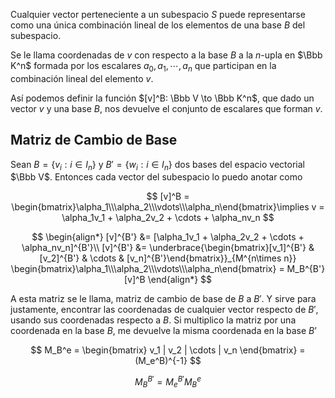 Cualquier vector perteneciente a un subespacio $S$ puede representarse como una única combinación lineal de los elementos de una base $B$ del subespacio.

Se le llama coordenadas de $v$ con respecto a la base $B$ a la $n$-upla en $\Bbb K^n$ formada por los escalares $a_0, a_1, \cdots, a_n$ que participan en la combinación lineal del elemento $v$.

Así podemos definir la función $[v]^B: \Bbb V \to \Bbb K^n$, que dado un vector $v$ y una base $B$, nos devuelve el conjunto de escalares que forman $v$.

## Matriz de Cambio de Base

Sean $B = \{v_i: i\in I_n\}$ y $B' = \{w_i:i\in I_n\}$ dos bases del espacio vectorial $\Bbb V$. Entonces cada vector del subespacio lo puedo anotar como

$$
[v]^B = \begin{bmatrix}\alpha_1\\\alpha_2\\\vdots\\\alpha_n\end{bmatrix}\implies v = \alpha_1v_1 + \alpha_2v_2 + \cdots + \alpha_nv_n
$$

$$
\begin{align*}
[v]^{B'} &= [\alpha_1v_1 + \alpha_2v_2 + \cdots + \alpha_nv_n]^{B'}\\
[v]^{B'} &= \underbrace{\begin{bmatrix}[v_1]^{B'} & [v_2]^{B'} & \cdots & [v_n]^{B'}\end{bmatrix}}_{M^{n\times n}}
\begin{bmatrix}\alpha_1\\\alpha_2\\\vdots\\\alpha_n\end{bmatrix}
= M_B^{B'}[v]^B
\end{align*}
$$

A esta matriz se le llama, matriz de cambio de base de $B$ a $B'$. Y sirve para justamente, encontrar las coordenadas de cualquier vector respecto de $B'$, usando sus coordenadas respecto a $B$. Si multiplico la matriz por una coordenada en la base $B$, me devuelve la misma coordenada en la base $B’$

$$
M_B^e = \begin{bmatrix}
v_1 | v_2 | \cdots | v_n
\end{bmatrix} = (M_e^B)^{-1}
$$

$$
M_B^{B'} = M_e^{B'}M_B^e
$$
